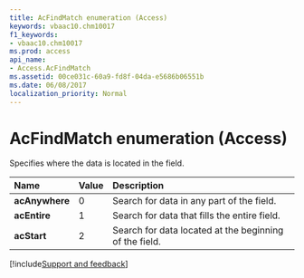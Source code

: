 ```yaml
---
title: AcFindMatch enumeration (Access)
keywords: vbaac10.chm10017
f1_keywords:
- vbaac10.chm10017
ms.prod: access
api_name:
- Access.AcFindMatch
ms.assetid: 00ce031c-60a9-fd8f-04da-e5686b06551b
ms.date: 06/08/2017
localization_priority: Normal
---
```



# AcFindMatch enumeration (Access)

Specifies where the data is located in the field. 



|Name|Value|Description|
|:-----|:-----|:-----|
|**acAnywhere**|0|Search for data in any part of the field.|
|**acEntire**|1|Search for data that fills the entire field.|
|**acStart**|2|Search for data located at the beginning of the field.|

[!include[Support and feedback](~/includes/feedback-boilerplate.md)]